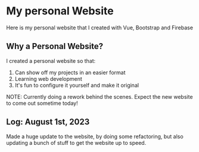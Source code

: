 # My personal Website
Here is my personal website that I created with Vue, Bootstrap and Firebase

## Why a Personal Website?

I created a personal website so that:
1. Can show off my projects in an easier format
2. Learning web development 
3. It's fun to configure it yourself and make it original

NOTE: Currently doing a rework behind the scenes.  Expect the new website to come out sometime today!

## Log: August 1st, 2023

Made a huge update to the website, by doing some refactoring, but also updating a bunch of stuff to get the website up to speed. 
